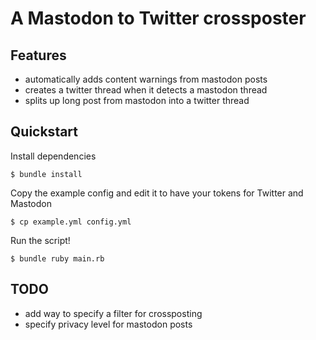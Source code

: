 # A Mastodon to Twitter crossposter

## Features

- automatically adds content warnings from mastodon posts
- creates a twitter thread when it detects a mastodon thread
- splits up long post from mastodon into a twitter thread

## Quickstart

Install dependencies

`$ bundle install`

Copy the example config and edit it to have your tokens for Twitter and Mastodon

`$ cp example.yml config.yml`

Run the script!

`$ bundle ruby main.rb`

## TODO

- add way to specify a filter for crossposting
- specify privacy level for mastodon posts
